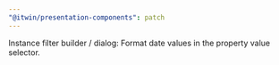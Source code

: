 ```yaml
---
"@itwin/presentation-components": patch
---
```


Instance filter builder / dialog: Format date values in the property value selector.

